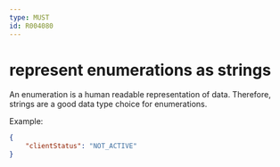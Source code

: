 ```yaml
---
type: MUST
id: R004080
---
```


# represent enumerations as strings

An enumeration is a human readable representation of data. Therefore, strings are a good data type choice for enumerations. 

Example:

````json
{
    "clientStatus": "NOT_ACTIVE"
}
````